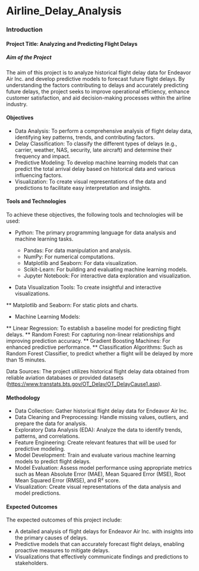 # Airline_Delay_Analysis


### Introduction

#### Project Title: Analyzing and Predicting Flight Delays

##### Aim of the Project
The aim of this project is to analyze historical flight delay data for Endeavor Air Inc. and develop predictive models to forecast future flight delays. By understanding the factors contributing to delays and accurately predicting future delays, the project seeks to improve operational efficiency, enhance customer satisfaction, and aid decision-making processes within the airline industry.

#### Objectives
* Data Analysis: To perform a comprehensive analysis of flight delay data, identifying key patterns, trends, and contributing factors.
* Delay Classification: To classify the different types of delays (e.g., carrier, weather, NAS, security, late aircraft) and determine their frequency and impact.
* Predictive Modeling: To develop machine learning models that can predict the total arrival delay based on historical data and various influencing factors.
* Visualization: To create visual representations of the data and predictions to facilitate easy interpretation and insights.

#### Tools and Technologies
To achieve these objectives, the following tools and technologies will be used:

* Python: The primary programming language for data analysis and machine learning tasks.

  * Pandas: For data manipulation and analysis.
  * NumPy: For numerical computations.
  * Matplotlib and Seaborn: For data visualization.
  * Scikit-Learn: For building and evaluating machine learning models.
  * Jupyter Notebook: For interactive data exploration and visualization.

* Data Visualization Tools: To create insightful and interactive visualizations.

** Matplotlib and Seaborn: For static plots and charts.

* Machine Learning Models:

** Linear Regression: To establish a baseline model for predicting flight delays.
** Random Forest: For capturing non-linear relationships and improving prediction accuracy.
** Gradient Boosting Machines: For enhanced predictive performance.
** Classification Algorithms: Such as Random Forest Classifier, to predict whether a flight will be delayed by more than 15 minutes.

Data Sources: The project utilizes historical flight delay data obtained from reliable aviation databases or provided datasets (https://www.transtats.bts.gov/OT_Delay/OT_DelayCause1.asp).

#### Methodology
* Data Collection: Gather historical flight delay data for Endeavor Air Inc.
* Data Cleaning and Preprocessing: Handle missing values, outliers, and prepare the data for analysis.
* Exploratory Data Analysis (EDA): Analyze the data to identify trends, patterns, and correlations.
* Feature Engineering: Create relevant features that will be used for predictive modeling.
* Model Development: Train and evaluate various machine learning models to predict flight delays.
* Model Evaluation: Assess model performance using appropriate metrics such as Mean Absolute Error (MAE), Mean Squared Error (MSE), Root Mean Squared Error (RMSE), and R² score.
* Visualization: Create visual representations of the data analysis and model predictions.

#### Expected Outcomes
The expected outcomes of this project include:

* A detailed analysis of flight delays for Endeavor Air Inc. with insights into the primary causes of delays.
* Predictive models that can accurately forecast flight delays, enabling proactive measures to mitigate delays.
* Visualizations that effectively communicate findings and predictions to stakeholders.
